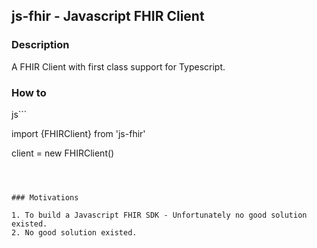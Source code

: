 ## js-fhir - Javascript FHIR Client


### Description

A FHIR Client with first class support for Typescript.


### How to

js```

import {FHIRClient} from 'js-fhir'

client = new FHIRClient()


```



### Motivations

1. To build a Javascript FHIR SDK - Unfortunately no good solution existed.
2. No good solution existed.
